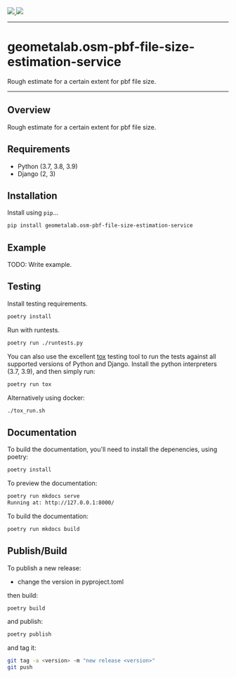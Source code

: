 <div class="badges">
    <a href="http://travis-ci.org/geometalab/osm-pbf-file-size-estimation-service">
        <img src="https://travis-ci.org/geometalab/osm-pbf-file-size-estimation-service.svg?branch=master">
    </a>
    <a href="https://pypi.python.org/pypi/geometalab.osm-pbf-file-size-estimation-service">
        <img src="https://img.shields.io/pypi/v/geometalab.osm-pbf-file-size-estimation-service.svg">
    </a>
</div>

---

# geometalab.osm-pbf-file-size-estimation-service

Rough estimate for a certain extent for pbf file size.

---

## Overview

Rough estimate for a certain extent for pbf file size.

## Requirements

* Python (3.7, 3.8, 3.9)
* Django (2, 3)

## Installation

Install using `pip`...

```bash
pip install geometalab.osm-pbf-file-size-estimation-service
```

## Example

TODO: Write example.

## Testing

Install testing requirements.

```bash
poetry install
```

Run with runtests.

```bash
poetry run ./runtests.py
```

You can also use the excellent [tox](http://tox.readthedocs.org/en/latest/) testing tool to run the tests against all supported versions of Python and Django. Install the python interpreters (3.7, 3.9), and then simply run:

```bash
poetry run tox
```

Alternatively using docker:
```bash
./tox_run.sh
```

## Documentation

To build the documentation, you'll need to install the depenencies, using poetry:

```bash
poetry install
```

To preview the documentation:

```bash
poetry run mkdocs serve
Running at: http://127.0.0.1:8000/
```

To build the documentation:

```bash
poetry run mkdocs build
```

## Publish/Build

To publish a new release:

* change the version in pyproject.toml

then build:

```bash
poetry build
```

and publish:

```bash
poetry publish
```

and tag it:
```bash
git tag -a <version> -m "new release <version>"
git push
```
